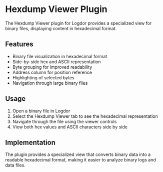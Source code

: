# Hexdump Viewer Plugin

The Hexdump Viewer plugin for Logdor provides a specialized view for binary files, displaying content in hexadecimal format.

## Features

- Binary file visualization in hexadecimal format
- Side-by-side hex and ASCII representation
- Byte grouping for improved readability
- Address column for position reference
- Highlighting of selected bytes
- Navigation through large binary files

## Usage

1. Open a binary file in Logdor
2. Select the Hexdump Viewer tab to see the hexadecimal representation
3. Navigate through the file using the viewer controls
4. View both hex values and ASCII characters side by side

## Implementation

The plugin provides a specialized view that converts binary data into a readable hexadecimal format, making it easier to analyze binary logs and data files.
